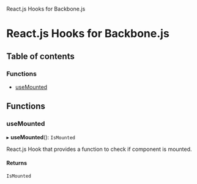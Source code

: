 React.js Hooks for Backbone.js

# React.js Hooks for Backbone.js

## Table of contents

### Functions

- [useMounted](README.md#usemounted)

## Functions

### useMounted

▸ **useMounted**(): `IsMounted`

React.js Hook that provides a function to check if component is mounted.

#### Returns

`IsMounted`
